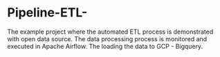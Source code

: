 # Pipeline-ETL-
The  example project where the automated ETL process is demonstrated with open data source. 
 The data processing process is monitored and executed in Apache Airflow.
 The loading the data to GCP - Bigquery.
 
 
 
